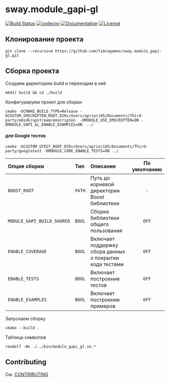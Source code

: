 # sway.module_gapi-gl

[![Build Status][travis-svg]][travis-url] [![codecov][codecov-svg]][codecov-url] [![Documentation][codedocs-svg]][codedocs-url] [![License][license-svg]][license-url]

## Клонирование проекта

```console
git clone --recursive https://github.com/timcogames/sway.module_gapi-gl.git
```

## Сборка проекта

Создаем директорию build и переходим в неё

```console
mkdir build && cd ./build
```

Конфигурируем проект для сборки

```console
cmake -DCMAKE_BUILD_TYPE=Release -DCUSTOM_EMSCRIPTEN_ROOT_DIR=/Users/apriori85/Documents/Third-party/emsdk/upstream/emscripten  -DMODULE_USE_EMSCRIPTEN=ON -DMODULE_GAPI_GL_ENABLE_EXAMPLES=ON  ../
```

#### для Google тестов

```console
cmake -DCUSTOM_GTEST_ROOT_DIR=/Users/apriori85/Documents/Third-party/googletest -DMODULE_CORE_ENABLE_TESTS=ON ../
```

Опция сборки | Тип | Описание | По умолчанию
:---|:---|:---|:---:
`BOOST_ROOT` | `PATH` | Путь до корневой директории Boost библиотеки | `-`
`MODULE_GAPI_BUILD_SHARED` | `BOOL` | Сборка библиотеки общего пользования | `OFF`
`ENABLE_COVERAGE` | `BOOL` | Включает поддержку сбора данных о покрытии кода тестами | `OFF`
`ENABLE_TESTS` | `BOOL` | Включает построение тестов | `OFF`
`ENABLE_EXAMPLES` | `BOOL` | Включает построение примеров | `OFF`

Запускаем сборку

```console
cmake --build .
```

Таблица символов

```console
readelf -Ws ./../bin/module_gapi_gl.so.*
```

## Contributing

См. [CONTRIBUTING](./github/CONTRIBUTING.md)

[travis-svg]: https://travis-ci.com/timcogames/sway.module_gapi-gl.svg?branch=master
[travis-url]: https://travis-ci.com/timcogames/sway.module_gapi-gl
[codecov-svg]: https://codecov.io/gh/timcogames/sway.module_gapi-gl/branch/master/graph/badge.svg
[codecov-url]: https://codecov.io/gh/timcogames/sway.module_gapi-gl
[codedocs-svg]: https://codedocs.xyz/timcogames/sway.module_gapi-gl.svg
[codedocs-url]: https://codedocs.xyz/timcogames/sway.module_gapi-gl/
[license-svg]: https://img.shields.io/github/license/mashape/apistatus.svg
[license-url]: LICENSE
